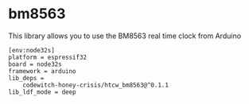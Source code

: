 # bm8563

This library allows you to use the BM8563 real time clock from Arduino

```
[env:node32s]
platform = espressif32
board = node32s
framework = arduino
lib_deps = 
	codewitch-honey-crisis/htcw_bm8563@^0.1.1
lib_ldf_mode = deep
```